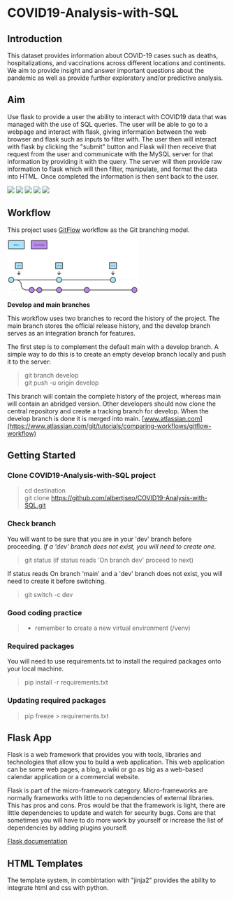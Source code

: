# **COVID19-Analysis-with-SQL**
## Introduction 
This dataset provides information about COVID-19 cases such as deaths, hospitalizations, and vaccinations across 
different locations and continents. We aim to provide insight and answer important questions about the pandemic as well 
as provide further exploratory and/or predictive analysis.

## Aim
Use flask to provide a user the ability to interact with COVID19 data that was managed with the use of SQL queries. 
The user will be able to go to a webpage and interact with flask, giving information between the web browser and flask 
such as inputs to filter with. The user then will interact with flask by clicking the "submit" button and Flask will 
then receive that request from the user and communicate with the MySQL server for that information by providing it with 
the query. The server will then provide raw information to flask which will then filter, manipulate, and format the data 
into HTML. Once completed the information is then sent back to the user.

<img src="https://img.shields.io/badge/language-Python-blue.svg" style="zoom:100%;" /> <img src="https://img.shields.io/badge/language-HTML-green.svg" style="zoom:100%;" /> <img src="https://img.shields.io/badge/language-CSS-orange.svg" style="zoom:100%;" /> <img src="https://img.shields.io/badge/package-FLASK-lightblue.svg" style="zoom:100%;" /> <img src="https://img.shields.io/badge/language-SQL-lightgrey.svg" style="zoom:100%;" />

## Workflow
This project uses [GitFlow](https://www.atlassian.com/git/tutorials/comparing-workflows/gitflow-workflow) workflow as 
the Git branching model.

![img_1.png](img_1.png)

**Develop and main branches**

This workflow uses two branches to record the history of the project. 
The main branch stores the official release history, and the develop branch serves as an integration branch for features. 

The first step is to complement the default main with a develop branch.
A simple way to do this is to create an empty develop branch locally and push it to the server:
> git branch develop\
> git push -u origin develop

This branch will contain the complete history of the project, whereas main will contain an abridged version. 
Other developers should now clone the central repository and create a tracking branch for develop. When the develop branch
is done it is merged into main.
[www.atlassian.com](https://www.atlassian.com/git/tutorials/comparing-workflows/gitflow-workflow)

## Getting Started
### Clone COVID19-Analysis-with-SQL project
>cd destination\
>git clone https://github.com/albertjseo/COVID19-Analysis-with-SQL.git

### Check branch
You will want to be sure that you are in your 'dev' branch before proceeding. *If a 'dev' branch does not exist, 
you will need to create one.*
> git status (if status reads 'On branch dev' proceed to next)

If status reads On branch 'main' and a 'dev' branch does not exist, you will need to create it before switching.
> git switch -c dev

### Good coding practice
>* remember to create a new virtual environment (/venv)

### Required packages
You will need to use requirements.txt to install the required packages onto your local machine.
>pip install -r requirements.txt

### Updating required packages
>pip freeze > requirements.txt

## Flask App
Flask is a web framework that provides you with tools, libraries and technologies that allow you to build a 
web application. This web application can be some web pages, a blog, a wiki or go as big as a web-based calendar 
application 
or a commercial website.

Flask is part of the micro-framework category. Micro-frameworks are normally frameworks with little to no
dependencies of external libraries. This has pros and cons. Pros would be that the framework is light, there are little 
dependencies to update and watch for security bugs. Cons are that sometimes you will have to do more work by yourself or 
increase the list of dependencies by adding plugins yourself.

[Flask documentation](https://flask.palletsprojects.com/en/3.0.x/quickstart/#a-minimal-application)

## HTML Templates
The template system, in combintation with "jinja2" provides the ability to integrate html and css with python.
